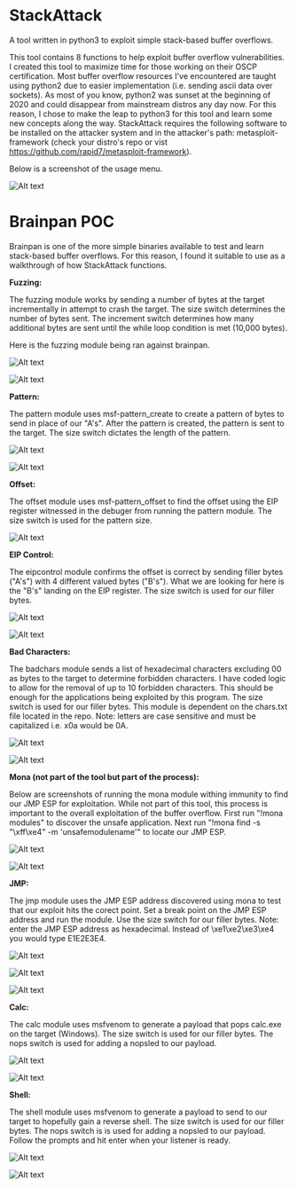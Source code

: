 # StackAttack
A tool written in python3 to exploit simple stack-based buffer overflows.


This tool contains 8 functions to help exploit buffer overflow vulnerabilities. I created this tool to maximize time for those working on their OSCP certification. Most buffer overflow resources I've encountered are taught using python2 due to easier implementation (i.e. sending ascii data over sockets). As most of you know, python2 was sunset at the beginning of 2020 and could disappear from mainstream distros any day now. For this reason, I chose to make the leap to python3 for this tool and learn some new concepts along the way. StackAttack requires the following software to be installed on the attacker system and in the attacker's path: metasploit-framework (check your distro's repo or vist https://github.com/rapid7/metasploit-framework).

Below is a screenshot of the usage menu.

![Alt text](/screenshots/brainpan/1.png?raw=true)


# Brainpan POC

Brainpan is one of the more simple binaries available to test and learn stack-based buffer overflows. For this reason, I found it suitable to use as a walkthrough of how StackAttack functions.


**Fuzzing:**

The fuzzing module works by sending a number of bytes at the target incrementally in attempt to crash the target. The size switch determines the number of bytes sent. The increment switch determines how many additional bytes are sent until the while loop condition is met (10,000 bytes).

Here is the fuzzing module being ran against brainpan.

![Alt text](/screenshots/brainpan/2.1.png?raw=true)

![Alt text](/screenshots/brainpan/2.2.png?raw=true)


**Pattern:**

The pattern module uses msf-pattern_create to create a pattern of bytes to send in place of our "A's". After the pattern is created, the pattern is sent to the target. The size switch dictates the length of the pattern.

![Alt text](/screenshots/brainpan/3.1.png?raw=true)

![Alt text](/screenshots/brainpan/3.2.png?raw=true)


**Offset:**

The offset module uses msf-pattern_offset to find the offset using the EIP register witnessed in the debuger from running the pattern module. The size switch is used for the pattern size.

![Alt text](/screenshots/brainpan/4.png?raw=true)


**EIP Control:**

The eipcontrol module confirms the offset is correct by sending filler bytes ("A's") with 4 different valued bytes ("B's"). What we are looking for here is the "B's" landing on the EIP register. The size switch is used for our filler bytes.

![Alt text](/screenshots/brainpan/5.1.png?raw=true)

![Alt text](/screenshots/brainpan/5.2.png?raw=true)


**Bad Characters:**

The badchars module sends a list of hexadecimal characters excluding 00 as bytes to the target to determine forbidden characters. I have coded logic to allow for the removal of up to 10 forbidden characters. This should be enough for the applications being exploited by this program. The size switch is used for our filler bytes. This module is dependent on the chars.txt file located in the repo. Note: letters are case sensitive and must be capitalized i.e. x0a would be 0A. 

![Alt text](/screenshots/brainpan/5.3.png?raw=true)

![Alt text](/screenshots/brainpan/5.4.png?raw=true)


**Mona (not part of the tool but part of the process):**

Below are screenshots of running the mona module withing immunity to find our JMP ESP for exploitation. While not part of this tool, this process is important to the overall exploitation of the buffer overflow. First run "!mona modules" to discover the unsafe application. Next run "!mona find -s "\xff\xe4" -m 'unsafemodulename'" to locate our JMP ESP.

![Alt text](/screenshots/brainpan/6.1.png?raw=true)

![Alt text](/screenshots/brainpan/6.2.png?raw=true)


**JMP:**

The jmp module uses the JMP ESP address discovered using mona to test that our exploit hits the corect point. Set a break point on the JMP ESP address and run the module. Use the size switch for our filler bytes. Note: enter the JMP ESP address as hexadecimal. Instead of \xe1\xe2\xe3\xe4 you would type E1E2E3E4.

![Alt text](/screenshots/brainpan/7.1.png?raw=true)

![Alt text](/screenshots/brainpan/7.2.png?raw=true)

![Alt text](/screenshots/brainpan/7.3.png?raw=true)


**Calc:**

The calc module uses msfvenom to generate a payload that pops calc.exe on the target (Windows). The size switch is used for our filler bytes. The nops switch is used for adding a nopsled to our payload.


![Alt text](/screenshots/brainpan/8.1.png?raw=true)

![Alt text](/screenshots/brainpan/8.2.png?raw=true)


**Shell:**

The shell module uses msfvenom to generate a payload to send to our target to hopefully gain a reverse shell. The size switch is used for our filler bytes. The nops switch is is used for adding a nopsled to our payload. Follow the prompts and hit enter when your listener is ready.

![Alt text](/screenshots/brainpan/9.1.png?raw=true)

![Alt text](/screenshots/brainpan/9.2.png?raw=true)
